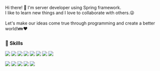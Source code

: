 Hi there! 👋  I'm server developer using Spring framework. 
</br>I like to learn new things and I love to collaborate with others.:stuck_out_tongue_winking_eye:
</br>
</br>
Let's make our ideas come true through programming and create a better world!:family::heart:


### :muscle: Skills 

<img src="https://img.shields.io/badge/Java-007396?style=flat-square&logo=Java&logoColor=white"/>  <img src="https://img.shields.io/badge/Spring-6DB33F?style=flat-square&logo=Spring&logoColor=white"/>  <img src="https://img.shields.io/badge/Spring Boot-6DB33F?style=flat-square&logo=Spring Boot&logoColor=white"/>  <img src="https://img.shields.io/badge/Spring Security-6DB33F?style=flat-square&logo=Spring Security&logoColor=white"/>  <img src="https://img.shields.io/badge/JPA-6DB33F?style=flat-square&logoColor=white"/>  <img src="https://img.shields.io/badge/myBatis-000000?style=flat-square&&logoColor=white"/>  <img src="https://img.shields.io/badge/queryDSL-000111?style=flat-square&&logoColor=white"/> <img src="https://img.shields.io/badge/MySQL-4479A1?style=flat-square&logo=MySQL&logoColor=white"/>


<img src="https://img.shields.io/badge/PostgreSQL-4169E1?style=flat-square&logo=PostgreSQL&logoColor=white"/> <img src="https://img.shields.io/badge/Amazon AWS-232F3E?style=flat-square&logo=Amazon AWS&logoColor=white"/> <img src="https://img.shields.io/badge/IntelliJ IDEA-000000?style=flat-square&logo=IntelliJ IDEA&logoColor=white"/>  <img src="https://img.shields.io/badge/Git-F05032?style=flat-square&logo=Git&logoColor=white"/>  <img src="https://img.shields.io/badge/GitHub-181717?style=flat-square&logo=GitHub&logoColor=white"/>




<!--
**ZaidKang/ZaidKang** is a ✨ _special_ ✨ repository because its `README.md` (this file) appears on your GitHub profile.
ㅇㄹ
Here are some ideas to get you started:

- 🔭 I’m currently working on ...
- 🌱 I’m currently learning ...
- 👯 I’m looking to collaborate on ...
- 🤔 I’m looking for help with ...
- 💬 Ask me about ...
- 📫 How to reach me: ...
- 😄 Pronouns: ...
- ⚡ Fun fact: ...
-->
